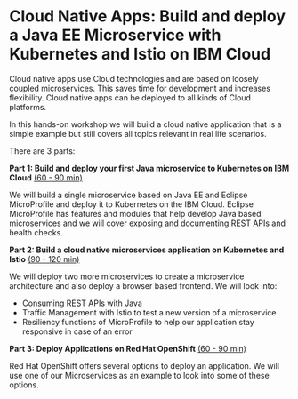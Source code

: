 # Cloud Native Apps: Build and deploy a Java EE Microservice with Kubernetes and Istio on IBM Cloud

Cloud native apps use Cloud technologies and are based on loosely coupled microservices. This saves time for development and increases flexibility. Cloud native apps can be deployed to all kinds of Cloud platforms.

In this hands-on workshop we will build a cloud native application that is a simple example but still covers all topics relevant in real life scenarios. 

There are 3 parts:

**Part 1: Build and deploy your first Java microservice to Kubernetes on IBM Cloud** [(60 - 90 min)](./workshop-full-day/1-Build-and-deploy-your-first-Java-microservice-to-Kubernetes)

We will build a single microservice based on Java EE and Eclipse MicroProfile and deploy it to Kubernetes on the IBM Cloud. Eclipse MicroProfile has features and modules that help develop Java based microservices and we will cover exposing and documenting REST APIs and health checks.

**Part 2: Build a cloud native microservices application on Kubernetes and Istio** [(90 - 120 min)](workshop-full-day/2-Lets-get-started-with-a-cloud-native-microservice-application-on-Kubernetes-with-Istio)

We will deploy two more microservices to create a microservice architecture and also deploy a browser based frontend.
We will look into:
* Consuming REST APIs with Java
* Traffic Management with Istio to test a new version of a microservice
* Resiliency functions of MicroProfile to help our application stay responsive in case of an error

**Part 3: Deploy Applications on Red Hat OpenShift** [(60 - 90 min)](./workshop-full-day/3-deploy-microservice-to-openshift)

Red Hat OpenShift offers several options to deploy an application.
We will use one of our Microservices as an example to look into some of these options.
